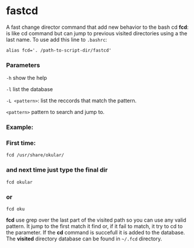 # fastcd
A fast change director command that add new behavior to the bash cd
**fcd**: is like cd command but can jump to previous visited directories using a the last name.
To use add this line to `.bashrc`:

`alias fcd='. /path-to-script-dir/fastcd'`

### Parameters
`-h` show the help

`-l` list the database

`-L <pattern>`: list the reccords that match the pattern.

`<pattern>` pattern to search and jump to.

### Example:
### First time: 
`fcd /usr/share/okular/`
### and next time just type the final dir
`fcd okular`
### or
`fcd oku`

**fcd** use grep over the last part of the visited path so you can use any valid pattern. It jump to the first match it find or, if it fail to match, it try to cd to the parameter. If the **cd** command is succefull it is added to the database.
The **visited** directory database can be found in `~/.fcd` directory.

